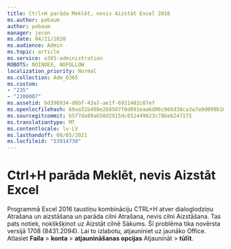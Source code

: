 ```yaml
---
title: Ctrl+H parāda Meklēt, nevis Aizstāt Excel 2016
ms.author: pebaum
author: pebaum
manager: jecon
ms.date: 04/21/2020
ms.audience: Admin
ms.topic: article
ms.service: o365-administration
ROBOTS: NOINDEX, NOFOLLOW
localization_priority: Normal
ms.collection: Adm_O365
ms.custom:
- "235"
- "2200007"
ms.assetid: bd398934-d6bf-43a7-ae1f-6921402c07ef
ms.openlocfilehash: 69aa31b488e268507f0d091eaa6d06c966d38ca3a7a9d099b10886e1954b956b
ms.sourcegitcommit: b5f7da89a650d2915dc652449623c78be6247175
ms.translationtype: MT
ms.contentlocale: lv-LV
ms.lasthandoff: 08/05/2021
ms.locfileid: "53914730"
---
```

# <a name="ctrlh-shows-find-not-replace-in-excel"></a>Ctrl+H parāda Meklēt, nevis Aizstāt Excel

Programmā Excel 2016 taustiņu kombināciju CTRL+H atver dialoglodziņu Atrašana un aizstāšana un parāda cilni Atrašana, nevis cilni Aizstāšana. Tas pats notiek, noklikšķinot uz Aizstāt cilnē Sākums. Šī problēma tika novērsta versijā 1708 (8431.2094). Lai to izlabotu, atjauniniet uz jaunāko Office. Atlasiet **Faila** \> **konta** \> **atjaunināšanas opcijas** Atjaunināt \> **tūlīt**.
  
